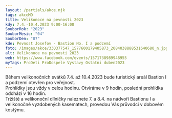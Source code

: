 ```yaml
---
layout: /partials/akce.njk
tags: akceMD
title: Velikonoce na pevnosti 2023
kdy: 7.4.-10.4.2023 9:00-16:00
SouborRok: "2023"
SouborMesic: "04"
SouborDen: "07"
kde: Pevnost Josefov - Bastion No. I a podzemí
foto: /images/akce/330377547_1577600179405873_2084038888531640680_n.jpg
alt: Velikonoce na pevnosti 2023
web: https://www.facebook.com/events/1571738989948955
myTags: ProDeti ProDospele Vystavy Ostatni duben2023
---
```

<!--StartFragment-->

Během velikonočních svátků 7.4. až 10.4.2023 bude turistický areál Bastion I a podzemí otevřen pro veřejnost.\
Prohlídky jsou vždy v celou hodinu. Otvíráme v 9 hodin, poslední prohlídka odchází v 16 hodin.\
Tržiště a velikonoční dílničky naleznete 7. a 8.4. na nádvoří Bastionu I a velikonočně vyzdobených kasematech, provedou Vás průvodci v dobovém kostýmu. 

<!--EndFragment-->
